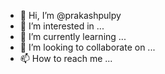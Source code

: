 - 👋 Hi, I’m @prakashpulpy
- 👀 I’m interested in ...
- 🌱 I’m currently learning ...
- 💞️ I’m looking to collaborate on ...
- 📫 How to reach me ...

<!---
prakashpulpy/prakashpulpy is a ✨ special ✨ repository because its `README.md` (this file) appears on your GitHub profile.
You can click the Preview link to take a look at your changes.
--->
